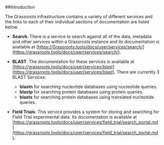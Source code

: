 ##Introduction

The Grassroots infrastructure contains a variety of different services and the links to each of their individual sections of documentation are listed below.

 * **Search**: There is a service to search against all of the data, metadata and other services within a Grassroots instance and its documentation is available at [https://Grassroots.tools/docs/user/services/search/](https://grassroots.tools/docs/user/services/search/).
 * **BLAST**:  The documentation for these services is available at [https://grassroots.tools/docs/user/services/blast](https://grassroots.tools/docs/user/services/blast). There are currently 3 BLAST Services:
   * **blastn** for searching nucleotide databases using nucleotide queries.
   * **blastp** for searching protein databases using protein queries.
   * **blastx** for searching protein databases using translated nucleotide queries.

 * **Field Trials**: This service provides a system for storing and searching for Field Trial experimental data. Its documentation is available at [https://grassroots.tools/docs/user/services/field_trial/search_portal.md](https://grassroots.tools/docs/user/services/field_trial/search_portal.md).



